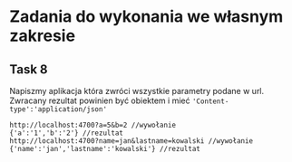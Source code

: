 # Zadania do wykonania we własnym zakresie

## Task 8

Napiszmy aplikacja która zwróci wszystkie parametry podane w url. Zwracany rezultat powinien być obiektem i mieć `'Content-type':'application/json'`

```
http://localhost:4700?a=5&b=2 //wywołanie
{'a':'1','b':'2'} //rezultat
http://localhost:4700?name=jan&lastname=kowalski //wywołanie
{'name':'jan','lastname':'kowalski'} //rezultat
```
